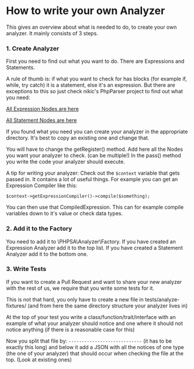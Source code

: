 # How to write your own Analyzer

This gives an overview about what is needed to do, to create your own analyzer. It mainly consists of 3 steps.

### 1. Create Analyzer

First you need to find out what you want to do. There are Expressions and Statements. 

A rule of thumb is: if what you want to check for has blocks (for example if, while, try catch) it is a statement, else it's an expression. But there are exceptions to this so just check nikic's PhpParser project to find out what you need:

[All Expression Nodes are here](https://github.com/nikic/PHP-Parser/tree/master/lib/PhpParser/Node/Expr)

[All Statement Nodes are here](https://github.com/nikic/PHP-Parser/tree/master/lib/PhpParser/Node/Stmt)

If you found what you need you can create your analyzer in the appropriate directory. It's best to copy an existing one and change that.

You will have to change the getRegister() method. Add here all the Nodes you want your analyzer to check. (can be multiple!) In the pass() method you write the code your analyzer should execute.

A tip for writing your analyzer: Check out the `$context` variable that gets passed in. It contains a lot of useful things. For example you can get an Expression Compiler like this:

`$context->getExpressionCompiler()->compile($something);`

You can then use that CompiledExpression. This can for example compile variables down to it's value or check data types.

### 2. Add it to the Factory

You need to add it to \PHPSA\Analyzer\Factory. If you have created an Expression Analyzer add it to the top list. If you have created a Statement Analyzer add it to the bottom one.

### 3. Write Tests

If you want to create a Pull Request and want to share your new analyzer with the rest of us, we require that you write some tests for it.

This is not that hard, you only have to create a new file in tests/analyze-fixtures/ (and from here the same directory structure your analyzer lives in)

At the top of your test you write a class/function/trait/interface with an example of what your analyzer should notice and one where it should not notice anything (if there is a reasonable case for this)

Now you split that file by: `----------------------------` (it has to be exactly this long) and below it add a JSON with all the notices of one type (the one of your analyzer) that should occur when checking the file at the top. (Look at existing ones)
